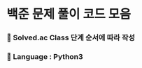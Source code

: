 # 백준 문제 풀이 코드 모음
### :scroll: Solved.ac  Class 단계 순서에 따라 작성
### :speech_balloon: Language : Python3
